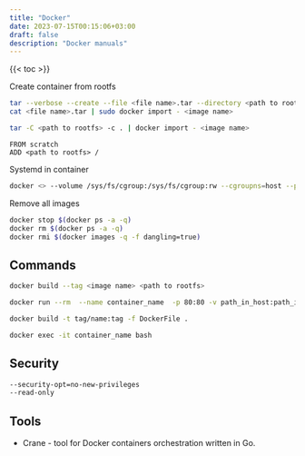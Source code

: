 ```yaml
---
title: "Docker"
date: 2023-07-15T00:15:06+03:00
draft: false
description: "Docker manuals"
---
```


{{< toc >}}

Create container from rootfs

```bash
tar --verbose --create --file <file name>.tar --directory <path to rootfs> .
cat <file name>.tar | sudo docker import - <image name>
```

```bash
tar -C <path to rootfs> -c . | docker import - <image name>
```

```text
FROM scratch
ADD <path to rootfs> /
```

Systemd in container

```bash
docker <> --volume /sys/fs/cgroup:/sys/fs/cgroup:rw --cgroupns=host --priveleged --command (/usr)/sbin/init
```

Remove all images

```bash
docker stop $(docker ps -a -q)
docker rm $(docker ps -a -q)
docker rmi $(docker images -q -f dangling=true)
```

## Commands

```bash
docker build --tag <image name> <path to rootfs>
```

```bash
docker run --rm  --name container_name  -p 80:80 -v path_in_host:path_in_container tag/name:tag

docker build -t tag/name:tag -f DockerFile .

docker exec -it container_name bash
```

## Security

```bash
--security-opt=no-new-privileges
--read-only
```

## Tools

* Crane - tool for Docker containers orchestration written in Go.
